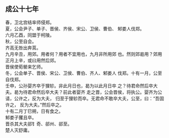 ## 成公十七年

春，卫北宫结率师侵郑。  
夏，公会尹子、单子、晋侯、齐侯、宋公、卫侯、曹伯、
邾娄人伐郑。  
六月乙酉，同盟于柯陵。  
秋，公至自会。  
齐高无咎出奔莒。  
九月辛丑，用郊。用者何？用者不宜用也，九月非所用郊
也。然则郊曷用？郊用正月上辛，或曰用然后郊。  
晋侯使荀罃来乞师。  
冬，公会单子、晋侯、宋公、卫侯、曹伯、齐人、邾娄人
伐郑。十有一月，公至自伐郑。  
壬申，公孙婴齐卒于狸轸。非此月日也，曷为以此月日卒
之？待君命然后卒大夫。曷为待君命然后卒大夫？前此者婴齐
走之晋，公会晋侯，将执公。婴齐为公请，公许之，反为大夫，
归至于狸轸而卒。无君命不敢卒大夫，公至，曰：“吾固许之，
反为大夫。”然后卒之。  
十有二月丁巳朔，日有食之。  
邾娄子玃且卒。  
晋杀其大夫郤钅奇、郤州、郤至。  
楚人灭舒庸。  

